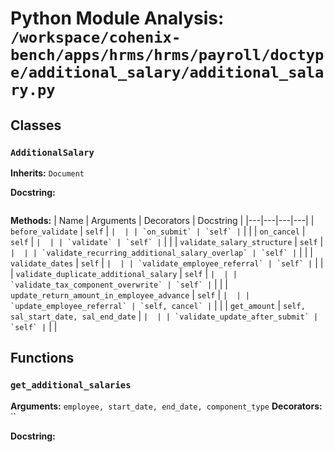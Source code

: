 # Python Module Analysis: `/workspace/cohenix-bench/apps/hrms/hrms/payroll/doctype/additional_salary/additional_salary.py`

## Classes

### `AdditionalSalary`
**Inherits:** `Document`


**Docstring:**
```

```

**Methods:**
| Name | Arguments | Decorators | Docstring |
|---|---|---|---|
| `before_validate` | `self` | `` |  |
| `on_submit` | `self` | `` |  |
| `on_cancel` | `self` | `` |  |
| `validate` | `self` | `` |  |
| `validate_salary_structure` | `self` | `` |  |
| `validate_recurring_additional_salary_overlap` | `self` | `` |  |
| `validate_dates` | `self` | `` |  |
| `validate_employee_referral` | `self` | `` |  |
| `validate_duplicate_additional_salary` | `self` | `` |  |
| `validate_tax_component_overwrite` | `self` | `` |  |
| `update_return_amount_in_employee_advance` | `self` | `` |  |
| `update_employee_referral` | `self, cancel` | `` |  |
| `get_amount` | `self, sal_start_date, sal_end_date` | `` |  |
| `validate_update_after_submit` | `self` | `` |  |





## Functions

### `get_additional_salaries`
**Arguments:** `employee, start_date, end_date, component_type`
**Decorators:** ``

**Docstring:**
```

```

